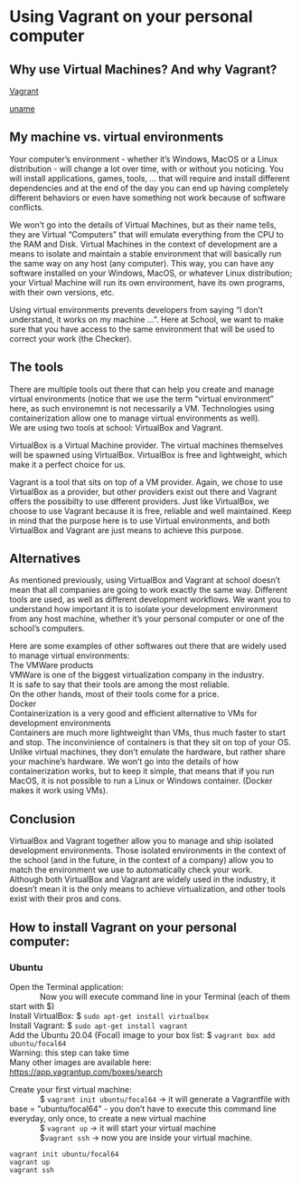 # Using Vagrant on your personal computer
## Why use Virtual Machines? And why Vagrant?

<a href="https://alx-intranet.hbtn.io/concepts/81" target="_blank">Vagrant</a>  

<a href="https://linux.die.net/man/1/uname" target="_blank">uname</a>  



## My machine vs. virtual environments
Your computer’s environment - whether it’s Windows, MacOS or a Linux distribution - will change a lot over time, with or without you noticing. You will install applications, games, tools, … that will require and install different dependencies and at the end of the day you can end up having completely different behaviors or even have something not work because of software conflicts.  

We won’t go into the details of Virtual Machines, but as their name tells, they are Virtual “Computers” that will emulate everything from the CPU to the RAM and Disk. Virtual Machines in the context of development are a means to isolate and maintain a stable environment that will basically run the same way on any host (any computer). This way, you can have any software installed on your Windows, MacOS, or whatever Linux distribution; your Virtual Machine will run its own environment, have its own programs, with their own versions, etc.  

Using virtual environments prevents developers from saying “I don’t understand, it works on my machine …”. Here at School, we want to make sure that you have access to the same environment that will be used to correct your work (the Checker).  

## The tools
There are multiple tools out there that can help you create and manage virtual environments (notice that we use the term “virtual environment” here, as such environemnt is not necessarily a VM. Technologies using containerization allow one to manage virtual environments as well).  
We are using two tools at school: VirtualBox and Vagrant.  

VirtualBox is a Virtual Machine provider. The virtual machines themselves will be spawned using VirtualBox. VirtualBox is free and lightweight, which make it a perfect choice for us.  

Vagrant is a tool that sits on top of a VM provider. Again, we chose to use VirtualBox as a provider, but other providers exist out there and Vagrant offers the possibilty to use dfferent providers. Just like VirtualBox, we choose to use Vagrant because it is free, reliable and well maintained. Keep in mind that the purpose here is to use Virtual environments, and both VirtualBox and Vagrant are just means to achieve this purpose.  

## Alternatives
As mentioned previously, using VirtualBox and Vagrant at school doesn’t mean that all companies are going to work exactly the same way. Different tools are used, as well as different development workflows. We want you to understand how important it is to isolate your development environment from any host machine, whether it’s your personal computer or one of the school’s computers.  

Here are some examples of other softwares out there that are widely used to manage virtual environments:  
The VMWare products  
VMWare is one of the biggest virtualization company in the industry.  
It is safe to say that their tools are among the most reliable.  
On the other hands, most of their tools come for a price.  
Docker  
Containerization is a very good and efficient alternative to VMs for development environments  
Containers are much more lightweight than VMs, thus much faster to start and stop.
The inconvinience of containers is that they sit on top of your OS. Unlike virtual machines, they don’t emulate the hardware, but rather share your machine’s hardware. We won’t go into the details of how containerization works, but to keep it simple, that means that if you run MacOS, it is not possible to run a Linux or Windows container. (Docker makes it work using VMs).  

## Conclusion
VirtualBox and Vagrant together allow you to manage and ship isolated development environments. Those isolated environments in the context of the school (and in the future, in the context of a company) allow you to match the environment we use to automatically check your work.  
Although both VirtualBox and Vagrant are widely used in the industry, it doesn’t mean it is the only means to achieve virtualization, and other tools exist with their pros and cons.  

## How to install Vagrant on your personal computer:
### Ubuntu
Open the Terminal application:  
&emsp; &emsp; &emsp; Now you will execute command line in your Terminal (each of them start with $)  
Install VirtualBox: $ `sudo apt-get install virtualbox`     
Install Vagrant: $ `sudo apt-get install vagrant`  
Add the Ubuntu 20.04 (Focal) image to your box list: $ `vagrant box add ubuntu/focal64`   
Warning: this step can take time  
Many other images are available here: https://app.vagrantup.com/boxes/search  

Create your first virtual machine:  
&emsp; &emsp; &emsp; $ `vagrant init ubuntu/focal64` -> it will generate a Vagrantfile with base = "ubuntu/focal64" - you don’t have to execute this command line everyday, only once, to create a new virtual machine  
&emsp; &emsp; &emsp; $ `vagrant up` -> it will start your virtual machine  
&emsp; &emsp; &emsp; $`vagrant ssh` -> now you are inside your virtual machine.  

```
vagrant init ubuntu/focal64
vagrant up
vagrant ssh
```